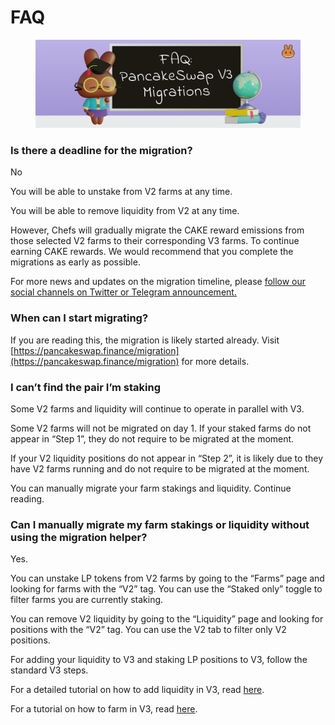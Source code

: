 # FAQ

<figure><img src="../../.gitbook/assets/image (24) (2).png" alt=""><figcaption></figcaption></figure>

### **Is there a deadline for the migration?**

No

You will be able to unstake from V2 farms at any time.

You will be able to remove liquidity from V2 at any time.

However, Chefs will gradually migrate the CAKE reward emissions from those selected V2 farms to their corresponding V3 farms. To continue earning CAKE rewards. We would recommend that you complete the migrations as early as possible.

For more news and updates on the migration timeline, please [follow our social channels on Twitter or Telegram announcement.](../../contact-us/telegram.md)

### When can I start migrating?

If you are reading this, the migration is likely started already. Visit [https://pancakeswap.finance/migration](https://pancakeswap.finance/migration) for more details.

### I can’t find the pair I’m staking

Some V2 farms and liquidity will continue to operate in parallel with V3.

Some V2 farms will not be migrated on day 1. If your staked farms do not appear in “Step 1”, they do not require to be migrated at the moment.

If your V2 liquidity positions do not appear in “Step 2”, it is likely due to they have V2 farms running and do not require to be migrated at the moment.

You can manually migrate your farm stakings and liquidity. Continue reading.

### Can I manually migrate my farm stakings or liquidity without using the migration helper?

Yes.

You can unstake LP tokens from V2 farms by going to the “Farms” page and looking for farms with the “V2” tag. You can use the “Staked only” toggle to filter farms you are currently staking.

You can remove V2 liquidity by going to the “Liquidity” page and looking for positions with the “V2” tag. You can use the V2 tab to filter only V2 positions.

For adding your liquidity to V3 and staking LP positions to V3, follow the standard V3 steps.&#x20;

For a detailed tutorial on how to add liquidity in V3, read [here](../../products/pancakeswap-exchange/liquidity-guide.md).&#x20;

For a tutorial on how to farm in V3, read [here](../../products/yield-farming/how-to-use-farms.md).
